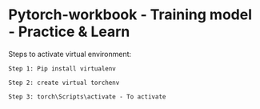 ﻿# Pytorch-workbook - Training model - Practice & Learn

Steps to activate virtual environment:

    Step 1: Pip install virtualenv

    Step 2: create virtual torchenv

    Step 3: torch\Scripts\activate - To activate
